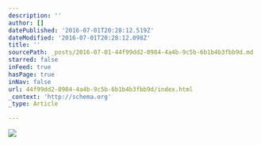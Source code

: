 ```yaml
---
description: ''
author: []
datePublished: '2016-07-01T20:28:12.519Z'
dateModified: '2016-07-01T20:28:12.098Z'
title: ''
sourcePath: _posts/2016-07-01-44f99dd2-0984-4a4b-9c5b-6b1b4b3fbb9d.md
starred: false
inFeed: true
hasPage: true
inNav: false
url: 44f99dd2-0984-4a4b-9c5b-6b1b4b3fbb9d/index.html
_context: 'http://schema.org'
_type: Article

---
```

![](https://the-grid-user-content.s3-us-west-2.amazonaws.com/36af00db-7576-4595-b9e5-f46546d50b04.png)